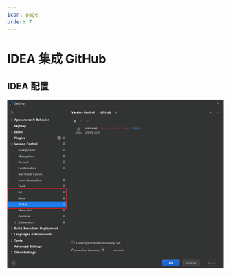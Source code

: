 ```yaml
---
icon: page
order: 7
---
```

# IDEA 集成 GitHub

## IDEA 配置

![image-20230415100942673](./assets/image-20230415100942673.png)
